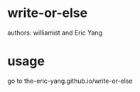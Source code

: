 # write-or-else
authors: williamist and Eric Yang
# usage
go to the-eric-yang.github.io/write-or-else
